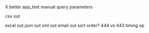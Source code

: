 X better app_test
manual query
parameters

csv out

excel out
json out
xml out
email out
sort order?
444 vs 443
timing op
